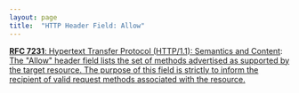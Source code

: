 ```yaml
---
layout: page
title:  "HTTP Header Field: Allow"
---
```


[**RFC 7231**: Hypertext Transfer Protocol (HTTP/1.1): Semantics and Content](/specs/IETF/RFC/7231 "The Hypertext Transfer Protocol (HTTP) is an application-level protocol for distributed, collaborative, hypertext information systems. This document defines the semantics of HTTP/1.1 messages as expressed by request methods, request header fields, response status codes, and response header fields, along with the payload of messages (metadata and body content) and mechanisms for content negotiation."): [The "Allow" header field lists the set of methods advertised as supported by the target resource. The purpose of this field is strictly to inform the recipient of valid request methods associated with the resource.]()


